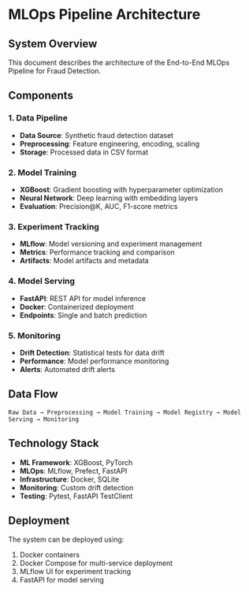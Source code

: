 # MLOps Pipeline Architecture

## System Overview

This document describes the architecture of the End-to-End MLOps Pipeline for Fraud Detection.

## Components

### 1. Data Pipeline
- **Data Source**: Synthetic fraud detection dataset
- **Preprocessing**: Feature engineering, encoding, scaling
- **Storage**: Processed data in CSV format

### 2. Model Training
- **XGBoost**: Gradient boosting with hyperparameter optimization
- **Neural Network**: Deep learning with embedding layers
- **Evaluation**: Precision@K, AUC, F1-score metrics

### 3. Experiment Tracking
- **MLflow**: Model versioning and experiment management
- **Metrics**: Performance tracking and comparison
- **Artifacts**: Model artifacts and metadata

### 4. Model Serving
- **FastAPI**: REST API for model inference
- **Docker**: Containerized deployment
- **Endpoints**: Single and batch prediction

### 5. Monitoring
- **Drift Detection**: Statistical tests for data drift
- **Performance**: Model performance monitoring
- **Alerts**: Automated drift alerts

## Data Flow

```
Raw Data → Preprocessing → Model Training → Model Registry → Model Serving → Monitoring
```

## Technology Stack

- **ML Framework**: XGBoost, PyTorch
- **MLOps**: MLflow, Prefect, FastAPI
- **Infrastructure**: Docker, SQLite
- **Monitoring**: Custom drift detection
- **Testing**: Pytest, FastAPI TestClient

## Deployment

The system can be deployed using:
1. Docker containers
2. Docker Compose for multi-service deployment
3. MLflow UI for experiment tracking
4. FastAPI for model serving
